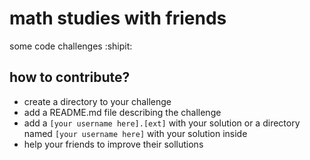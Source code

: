# math studies with friends
some code challenges :shipit:

## how to contribute?
- create a directory to your challenge
- add a README.md file describing the challenge
- add a `[your username here].[ext]` with your solution or a directory named `[your username here]` with your solution inside
- help your friends to improve their sollutions